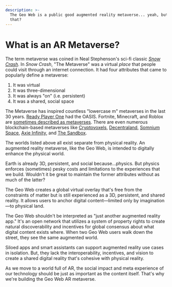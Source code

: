 ```yaml
---
description: >-
  The Geo Web is a public good augmented reality metaverse... yeah, but what's
  that?
---
```


# What is an AR Metaverse?

The term metaverse was coined in Neal Stephenson's sci-fi classic [_Snow Crash_](https://en.wikipedia.org/wiki/Snow_Crash). In _Snow Crash_, "The Metaverse" was a virtual _place_ that people could visit through an internet connection. It had four attributes that came to popularly define a metaverse:

1. It was virtual
2. It was three-dimensional
3. It was always "on" \(i.e. persistent\)
4. It was a shared, social space

The Metaverse has inspired countless "lowercase m" metaverses in the last 30 years. [Ready Player One](https://en.wikipedia.org/wiki/Ready_Player_One) had the OASIS. Fortnite, Minecraft, and Roblox are [sometimes described as metaverses](https://www.matthewball.vc/all/themetaverse). There are even numerous blockchain-based metaverses like [Cryptovoxels](https://www.cryptovoxels.com/), [Decentraland](https://decentraland.org/), [Somnium Space](https://www.somniumspace.com/), [Axie Infinity](https://axieinfinity.com/), and [The Sandbox](https://www.sandbox.game/en/).

The worlds listed above all exist separate from physical reality. An augmented reality metaverse, like the Geo Web, is intended to digitally enhance the physical world.

Earth is already 3D, persistent, and social because...physics. But physics enforces \(sometimes\) pesky costs and limitations to the experiences that we build. Wouldn't it be great to maintain the former attributes without as much of the latter?

The Geo Web creates a global virtual overlay that's free from the constraints of matter but is still experienced as a 3D, persistent, and shared reality. It allows users to anchor digital content—limited only by imagination—to physical land.

The Geo Web shouldn't be interpreted as "just another augmented reality app." It's an open network that utilizes a system of property rights to create natural discoverability and incentives for global consensus about what digital content exists where. When two Geo Web users walk down the street, they see the same augmented world.

Siloed apps and smart assistants can support augmented reality use cases in isolation. But, they lack the interoperability, incentives, and vision to create a shared digital reality that's cohesive with physical reality.

As we move to a world full of AR, the social impact and meta experience of our technology should be just as important as the content itself. That's why we're building the Geo Web AR metaverse.

